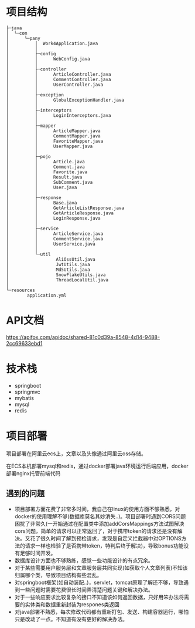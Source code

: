 # 项目结构

```
├─java
│  └─com
│      └─pany
│          │  Work4Application.java
│          │
│          ├─config
│          │      WebConfig.java
│          │
│          ├─controller
│          │      ArticleController.java
│          │      CommentController.java
│          │      UserController.java
│          │
│          ├─exception
│          │      GlobalExceptionHandler.java
│          │
│          ├─interceptors
│          │      LoginInterceptors.java
│          │
│          ├─mapper
│          │      ArticleMapper.java
│          │      CommentMapper.java
│          │      FavoriteMapper.java
│          │      UserMapper.java
│          │
│          ├─pojo
│          │      Article.java
│          │      Comment.java
│          │      Favorite.java
│          │      Result.java
│          │      SubComment.java
│          │      User.java
│          │
│          ├─response
│          │      Base.java
│          │      GetArticleListResponse.java
│          │      GetArticleResponse.java
│          │      LoginResponse.java
│          │
│          ├─service
│          │      ArticleService.java
│          │      CommentService.java
│          │      UserService.java
│          │
│          └─util
│                  AliOssUtil.java
│                  JwtUtils.java
│                  Md5Utils.java
│                  SnowFlakeUtils.java
│                  ThreadLocalUtil.java
│
└─resources
        application.yml
```

# API文档

https://apifox.com/apidoc/shared-81c0d39a-8548-4d14-9488-2cc69633ebd1

# 技术栈

- springboot
- springmvc
- mybatis
- mysql
- redis

# 项目部署

项目部署在阿里云ecs上，文章以及头像通过阿里云oss存储。

在ECS本机部署mysql和redis，通过docker部署java环境运行后端应用，docker部署nginx托管前端代码



## 遇到的问题

- 项目部署方面花费了非常多时间，我自己在linux的使用方面不够熟悉，对docker的使用理解不够(数据库莫名其妙消失..)。项目部署时遇到CORS问题困扰了非常久(一开始通过在配置类中添加addCorsMappings方法试图解决cors问题，简单的请求可以正常返回了，对于携带token的请求还是没有解决。又花了很久时间了解到预检请求，发现是自定义拦截器中对OPTIONS方法的请求一样也检验了是否携带token，特判后终于解决)，导致bonus功能没有足够时间开发。
- 数据库设计方面也不够熟练，感觉一些功能设计的有点冗余。
- 对于某些需要用户服务层和文章服务层共同实现(如获取个人文章列表)不知该归属哪个类，导致项目结构有些混乱。
- 对springboot框架(如自动装配..)，servlet，tomcat原理了解还不够，导致遇到一些问题时需要花费很长时间弄清楚问题关键和解决办法。
- 对于一些响应要求比较复杂的接口不知道该如何返回数据，只好用笨办法将需要的实体类和数据重新封装为respones类返回
- 对java部署不熟悉，每次修改代码都有重新打包、发送、构建容器运行，哪怕只是改动了一点。不知道有没有更好的解决办法。

